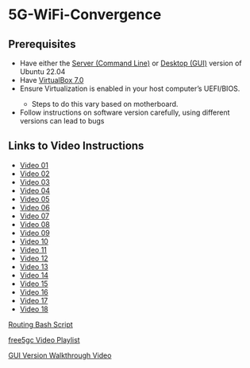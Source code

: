 # 5G-WiFi-Convergence
<h2>Prerequisites</h2>
<ul>
    <li>Have either the <a href='https://ubuntu.com/download/server'>Server (Command Line)</a> or <a href='https://ubuntu.com/download/desktop'>Desktop (GUI)</a> version of Ubuntu 22.04</li>
    <li>Have <a href='https://www.virtualbox.org/'>VirtualBox 7.0</a></li>
    <li>Ensure Virtualization is enabled in your host computer’s UEFI/BIOS.</li>
    <ul>
        <li>Steps to do this vary based on motherboard.</li>
    </ul>
    <li>Follow instructions on software version carefully, using different versions can lead to bugs</li>
</ul>
<h2>Links to Video Instructions</h2>
<ul>
    <li><a href='https://github.com/truthinthorns/5G-WiFi-Convergence/blob/main/Video01.md'>Video 01</a></li>
<li><a href='https://github.com/truthinthorns/5G-WiFi-Convergence/blob/main/Video02.md'>Video 02</a></li>
<li><a href='https://github.com/truthinthorns/5G-WiFi-Convergence/blob/main/Video03.md'>Video 03</a></li>
<li><a href='https://github.com/truthinthorns/5G-WiFi-Convergence/blob/main/Video04.md'>Video 04</a></li>
<li><a href='https://github.com/truthinthorns/5G-WiFi-Convergence/blob/main/Video05.md'>Video 05</a></li>
<li><a href='https://github.com/truthinthorns/5G-WiFi-Convergence/blob/main/Video06.md'>Video 06</a></li>
<li><a href='https://github.com/truthinthorns/5G-WiFi-Convergence/blob/main/Video07.md'>Video 07</a></li>
<li><a href='https://github.com/truthinthorns/5G-WiFi-Convergence/blob/main/Video08.md'>Video 08</a></li>
<li><a href='https://github.com/truthinthorns/5G-WiFi-Convergence/blob/main/Video09.md'>Video 09</a></li>
<li><a href='https://github.com/truthinthorns/5G-WiFi-Convergence/blob/main/Video10.md'>Video 10</a></li>
<li><a href='https://github.com/truthinthorns/5G-WiFi-Convergence/blob/main/Video11.md'>Video 11</a></li>
<li><a href='https://github.com/truthinthorns/5G-WiFi-Convergence/blob/main/Video12.md'>Video 12</a></li>
<li><a href='https://github.com/truthinthorns/5G-WiFi-Convergence/blob/main/Video13.md'>Video 13</a></li>
<li><a href='https://github.com/truthinthorns/5G-WiFi-Convergence/blob/main/Video14.md'>Video 14</a></li>
<li><a href='https://github.com/truthinthorns/5G-WiFi-Convergence/blob/main/Video15.md'>Video 15</a></li>
<li><a href='https://github.com/truthinthorns/5G-WiFi-Convergence/blob/main/Video16.md'>Video 16</a></li>
<li><a href='https://github.com/truthinthorns/5G-WiFi-Convergence/blob/main/Video17.md'>Video 17</a></li>
<li><a href='https://github.com/truthinthorns/5G-WiFi-Convergence/blob/main/Video18.md'>Video 18</a></li>
</ul>
<p><a href='https://github.com/truthinthorns/5G-WiFi-Convergence/blob/main/routing.sh'>Routing Bash Script</a></p>
<p><a href='https://www.youtube.com/watch?v=R-9vH_6VJ2Q&list=PLeDUIabcS2_rQd3yVJrBAYb-MbcqNgjC9'>free5gc Video Playlist</a></p>
<p><a href='https://youtu.be/p44HlRMSKf8'>GUI Version Walkthrough Video</a></p>
